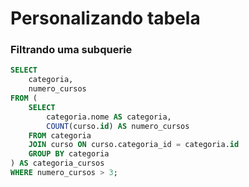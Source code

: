 # Personalizando tabela

### Filtrando uma subquerie

```sql
SELECT
    categoria,
    numero_cursos
FROM (
    SELECT
        categoria.nome AS categoria,
        COUNT(curso.id) AS numero_cursos
    FROM categoria
    JOIN curso ON curso.categoria_id = categoria.id
    GROUP BY categoria
) AS categoria_cursos
WHERE numero_cursos > 3;
```